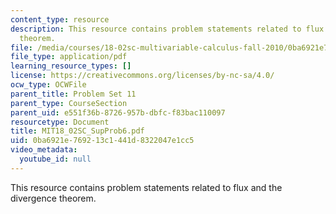 ```yaml
---
content_type: resource
description: This resource contains problem statements related to flux and the divergence
  theorem.
file: /media/courses/18-02sc-multivariable-calculus-fall-2010/0ba6921e769213c1441d8322047e1cc5_MIT18_02SC_SupProb6.pdf
file_type: application/pdf
learning_resource_types: []
license: https://creativecommons.org/licenses/by-nc-sa/4.0/
ocw_type: OCWFile
parent_title: Problem Set 11
parent_type: CourseSection
parent_uid: e551f36b-8726-957b-dbfc-f83bac110097
resourcetype: Document
title: MIT18_02SC_SupProb6.pdf
uid: 0ba6921e-7692-13c1-441d-8322047e1cc5
video_metadata:
  youtube_id: null
---
```

This resource contains problem statements related to flux and the divergence theorem.